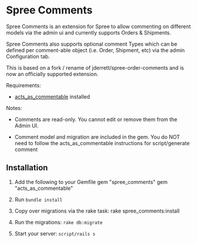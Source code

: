 # Spree Comments

Spree Comments is an extension for Spree to allow commenting on different models via the
admin ui and currently supports Orders & Shipments.

Spree Comments also supports optional comment Types which can be defined per comment-able
object (i.e. Order, Shipment, etc) via the admin Configuration tab.

This is based on a fork / rename of jderrett/spree-order-comments and is now an officially
supported extension.

Requirements:

* [acts\_as\_commentable](http://github.com/jackdempsey/acts_as_commentable) installed

Notes:

* Comments are read-only.  You cannot edit or remove them from the Admin UI.

* Comment model and migration are included in the gem.  You do NOT need to follow the
acts\_as\_commentable instructions for script/generate comment

## Installation

1. Add the following to your Gemfile
  gem "spree_comments"
  gem "acts_as_commentable"

2. Run `bundle install`

3. Copy over migrations via the rake task:
  rake spree_comments:install

4. Run the migrations: `rake db:migrate`

5. Start your server: `script/rails s`


